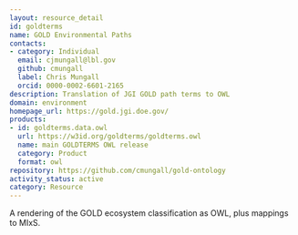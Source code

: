 ```yaml
---
layout: resource_detail
id: goldterms
name: GOLD Environmental Paths
contacts:
- category: Individual
  email: cjmungall@lbl.gov
  github: cmungall
  label: Chris Mungall
  orcid: 0000-0002-6601-2165
description: Translation of JGI GOLD path terms to OWL
domain: environment
homepage_url: https://gold.jgi.doe.gov/
products:
- id: goldterms.data.owl
  url: https://w3id.org/goldterms/goldterms.owl
  name: main GOLDTERMS OWL release
  category: Product
  format: owl
repository: https://github.com/cmungall/gold-ontology
activity_status: active
category: Resource
---
```


A rendering of the GOLD ecosystem classification as OWL, plus mappings to MIxS.
